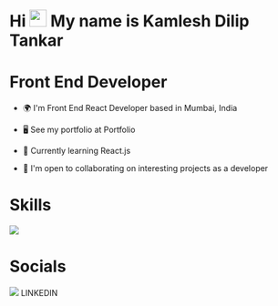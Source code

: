 # Hi <img src="https://github.com/kamlesh2729/Kamleshdev/assets/86886692/bc5e2451-875a-4532-915c-22ed054635d4" width="30" height="30" /> My name is Kamlesh Dilip Tankar

#  Front End Developer

* 🌍  I'm Front End React Developer based in Mumbai, India

* 🖥️  See my portfolio at Portfolio

* 🧠  Currently learning React.js

* 🤝  I'm open to collaborating on interesting projects as a developer

# Skills   
<img src="https://skillicons.dev/icons?i=html,css,bootstrap,tailwind,sass,js,react,nodejs,git,github,expressjs,postman,mongodb,redux,materialui" />
   


# Socials
<img src="https://skillicons.dev/icons?i=linkedin" />
LINKEDIN 
